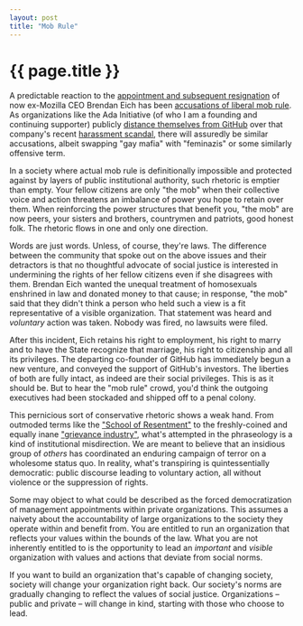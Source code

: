 ```yaml
---
layout: post
title: "Mob Rule"
---
```


# {{ page.title }}

A predictable reaction to the [appointment and subsequent resignation](http://en.wikipedia.org/wiki/Brendan_Eich#CEO_appointment_and_resignation) of now ex-Mozilla CEO Brendan Eich has been [accusations of liberal mob rule](https://www.google.com/search?q=brendan+eich+%22mob+rule%22&tbm=nws). As organizations like the Ada Initiative (of who I am a founding and continuing supporter) publicly [distance themselves from GitHub](http://adainitiative.org/2014/04/ada-initiative-no-longer-partnering-with-github/) over that company's recent [harassment scandal](http://bits.blogs.nytimes.com/2014/04/21/github-founder-resigns-after-investigation/), there will assuredly be similar accusations, albeit swapping "gay mafia" with "feminazis" or some similarly offensive term.

In a society where actual mob rule is definitionally impossible and protected against by layers of public institutional authority, such rhetoric is emptier than empty. Your fellow citizens are only "the mob" when their collective voice and action threatens an imbalance of power you hope to retain over them. When reinforcing the power structures that benefit you, "the mob" are now peers, your sisters and brothers, countrymen and patriots, good honest folk. The rhetoric flows in one and only one direction.

Words are just words. Unless, of course, they're laws. The difference between the community that spoke out on the above issues and their detractors is that no thoughtful advocate of social justice is interested in undermining the rights of her fellow citizens even if she disagrees with them. Brendan Eich wanted the unequal treatment of homosexuals enshrined in law and donated money to that cause; in response, "the mob" said that they didn't think a person who held such a view is a fit representative of a visible organization. That statement was heard and _voluntary_ action was taken. Nobody was fired, no lawsuits were filed.

After this incident, Eich retains his right to employment, his right to marry and to have the State recognize that marriage, his right to citizenship and all its privileges. The departing co-founder of GitHub has immediately begun a new venture, and conveyed the support of GitHub's investors. The liberties of both are fully intact, as indeed are their social privileges. This is as it should be. But to hear the "mob rule" crowd, you'd think the outgoing executives had been stockaded and shipped off to a penal colony.

This pernicious sort of conservative rhetoric shows a weak hand. From outmoded terms like the ["School of Resentment"](http://en.wikipedia.org/wiki/School_of_Resentment) to the freshly-coined and equally inane ["grievance industry"](http://www.mediaite.com/tv/oreilly-blasts-grievance-industry-race-hustlers-make-rich-white-men-the-bad-guys/), what's attempted in the phraseology is a kind of institutional misdirection. We are meant to believe that an insidious group of _others_ has coordinated an enduring campaign of terror on a wholesome status quo. In reality, what's transpiring is quintessentially democratic: public discourse leading to voluntary action, all without violence or the suppression of rights.

Some may object to what could be described as the forced democratization of management appointments within private organizations. This assumes a naivety about the accountability of large organizations to the society they operate within and benefit from. You are entitled to run an organization that reflects your values within the bounds of the law. What you are not inherently entitled to is the opportunity to lead an _important_ and _visible_ organization with values and actions that deviate from social norms.

If you want to build an organization that's capable of changing society, society will change your organization right back. Our society's norms are gradually changing to reflect the values of social justice. Organizations – public and private – will change in kind, starting with those who choose to lead.
